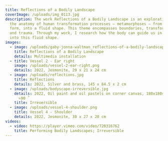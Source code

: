 ```yaml
---
title: Reflections of a Bodily Landscape
coverImage: /uploads/img_0113.jpg
description: The work Reflections of a Bodily Landscape is an exploration into
  the anatomy of human transformation processes – metamorphoses – from a rigid
  form, into a fluid shape. This theme encompasses boundaries, transformation,
  and trauma. Through my work, I research how the body can guide us in venturing
  into this fluid shape.
images:
  - image: /uploads/gaby-jonna-waltman_reflections-of-a-bodily-landscape_2022.jpg
    title: Reflections of a Bodily Landscape
    details: Multimedia installation
  - title: Vessel 2 - Ear right
    image: /uploads/vessel-2-ear-right.png
    details: 2022, Jesmonite, 29 x 21 x 24 cm
  - image: /uploads/reflections.jpg
    title: Reflections
    details: 2022, Silver and brass, 145 x 84.5 x 2 cm
  - image: /uploads/bodyscape-irreversible.jpg
    details: 2022, Oil paint and oil pastels on corner canvas, 180x180cm x 180x180cm
      ∟90 ̊
    title: Irreversible
  - image: /uploads/vessel-4-shoulder.png
    title: Vessel 4 - Shoulder
    details: 2022, Jesmonite, 30 x 27 x 20 cm
videos:
  - video: https://player.vimeo.com/video/720316762
    title: Performing Bodily Landscapes; Irreversible
---
```

